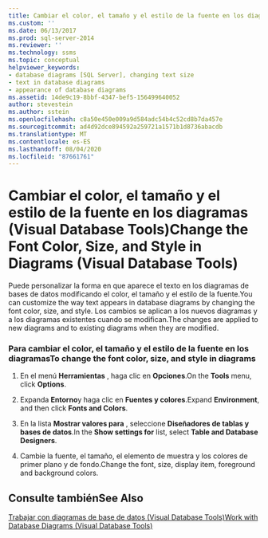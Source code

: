 ```yaml
---
title: Cambiar el color, el tamaño y el estilo de la fuente en los diagramas (Visual Database Tools) | Microsoft Docs
ms.custom: ''
ms.date: 06/13/2017
ms.prod: sql-server-2014
ms.reviewer: ''
ms.technology: ssms
ms.topic: conceptual
helpviewer_keywords:
- database diagrams [SQL Server], changing text size
- text in database diagrams
- appearance of database diagrams
ms.assetid: 14de9c19-8bbf-4347-bef5-156499640052
author: stevestein
ms.author: sstein
ms.openlocfilehash: c8a50e450e009a9d584adc54b4c52cd8b7da457e
ms.sourcegitcommit: ad4d92dce894592a259721a1571b1d8736abacdb
ms.translationtype: MT
ms.contentlocale: es-ES
ms.lasthandoff: 08/04/2020
ms.locfileid: "87661761"
---
```

# <a name="change-the-font-color-size-and-style-in-diagrams-visual-database-tools"></a><span data-ttu-id="c8159-102">Cambiar el color, el tamaño y el estilo de la fuente en los diagramas (Visual Database Tools)</span><span class="sxs-lookup"><span data-stu-id="c8159-102">Change the Font Color, Size, and Style in Diagrams (Visual Database Tools)</span></span>
  <span data-ttu-id="c8159-103">Puede personalizar la forma en que aparece el texto en los diagramas de bases de datos modificando el color, el tamaño y el estilo de la fuente.</span><span class="sxs-lookup"><span data-stu-id="c8159-103">You can customize the way text appears in database diagrams by changing the font color, size, and style.</span></span> <span data-ttu-id="c8159-104">Los cambios se aplican a los nuevos diagramas y a los diagramas existentes cuando se modifican.</span><span class="sxs-lookup"><span data-stu-id="c8159-104">The changes are applied to new diagrams and to existing diagrams when they are modified.</span></span>  
  
### <a name="to-change-the-font-color-size-and-style-in-diagrams"></a><span data-ttu-id="c8159-105">Para cambiar el color, el tamaño y el estilo de la fuente en los diagramas</span><span class="sxs-lookup"><span data-stu-id="c8159-105">To change the font color, size, and style in diagrams</span></span>  
  
1.  <span data-ttu-id="c8159-106">En el menú **Herramientas** , haga clic en **Opciones**.</span><span class="sxs-lookup"><span data-stu-id="c8159-106">On the **Tools** menu, click **Options**.</span></span>  
  
2.  <span data-ttu-id="c8159-107">Expanda **Entorno**y haga clic en **Fuentes y colores**.</span><span class="sxs-lookup"><span data-stu-id="c8159-107">Expand **Environment**, and then click **Fonts and Colors**.</span></span>  
  
3.  <span data-ttu-id="c8159-108">En la lista **Mostrar valores para** , seleccione **Diseñadores de tablas y bases de datos**.</span><span class="sxs-lookup"><span data-stu-id="c8159-108">In the **Show settings for** list, select **Table and Database Designers**.</span></span>  
  
4.  <span data-ttu-id="c8159-109">Cambie la fuente, el tamaño, el elemento de muestra y los colores de primer plano y de fondo.</span><span class="sxs-lookup"><span data-stu-id="c8159-109">Change the font, size, display item, foreground and background colors.</span></span>  
  
## <a name="see-also"></a><span data-ttu-id="c8159-110">Consulte también</span><span class="sxs-lookup"><span data-stu-id="c8159-110">See Also</span></span>  
 [<span data-ttu-id="c8159-111">Trabajar con diagramas de base de datos &#40;Visual Database Tools&#41;</span><span class="sxs-lookup"><span data-stu-id="c8159-111">Work with Database Diagrams &#40;Visual Database Tools&#41;</span></span>](visual-database-tools.md)  
  
  
